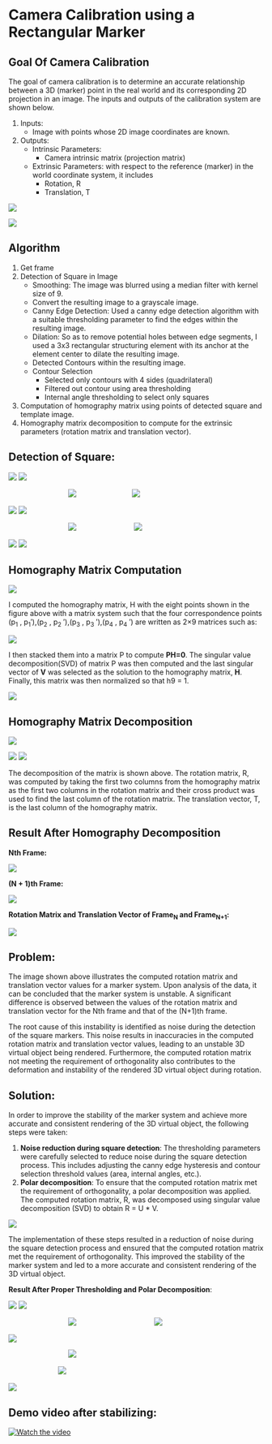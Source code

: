 # Camera Calibration using a Rectangular Marker

## Goal Of Camera Calibration

The goal of camera calibration is to determine an accurate relationship between a 3D (marker) point in the real world and its corresponding 2D projection in an image. The inputs and outputs of the calibration system are shown below.

1. Inputs:
   - Image with points whose 2D image coordinates are known.
2. Outputs:
    - Intrinsic Parameters:
      - Camera intrinsic matrix (projection matrix)
    - Extrinsic Parameters: with respect to the reference (marker) in the world coordinate system, it includes
      - Rotation, R
      - Translation, T

![](./img/Aspose.Words.07361881-0198-4a07-807b-b7da6d04e6d8.001.png)

![](./img/Aspose.Words.07361881-0198-4a07-807b-b7da6d04e6d8.002.png)

## Algorithm

1. Get frame
2. Detection of Square in Image
    - Smoothing: The image was blurred using a median filter with kernel size of 9.
    - Convert the resulting image to a grayscale image.
    - Canny Edge Detection: Used a canny edge detection algorithm with a suitable thresholding parameter to find the edges within the resulting image.
    - Dilation: So as to remove potential holes between edge segments, I used a 3x3 rectangular structuring element with its anchor at the element center to dilate the resulting image.
    - Detected Contours within the resulting image.
    - Contour Selection
      - Selected only contours with  4 sides (quadrilateral)
      - Filtered out contour using area thresholding
      - Internal angle thresholding to select only squares
3. Computation of homography matrix using points of detected square and template image.
3. Homography matrix decomposition to compute for the extrinsic parameters (rotation matrix and translation vector).

## Detection of Square:

![](./img/Aspose.Words.07361881-0198-4a07-807b-b7da6d04e6d8.003.jpeg) ![](./img/Aspose.Words.07361881-0198-4a07-807b-b7da6d04e6d8.004.jpeg)

&nbsp;&nbsp;&nbsp;&nbsp;&nbsp;&nbsp;&nbsp;&nbsp;&nbsp;&nbsp;&nbsp;&nbsp;&nbsp;&nbsp;&nbsp;&nbsp;&nbsp;&nbsp;&nbsp;&nbsp;&nbsp;&nbsp;&nbsp;&nbsp;&nbsp;&nbsp;&nbsp;&nbsp;&nbsp;&nbsp;![](./img/Aspose.Words.07361881-0198-4a07-807b-b7da6d04e6d8.005.png)&nbsp;&nbsp;&nbsp;&nbsp;&nbsp;&nbsp;&nbsp;&nbsp;&nbsp;&nbsp;&nbsp;&nbsp;&nbsp;&nbsp;&nbsp;&nbsp;&nbsp;&nbsp;&nbsp;&nbsp;&nbsp;&nbsp;&nbsp;&nbsp;&nbsp;&nbsp;&nbsp;&nbsp;![](./img/Aspose.Words.07361881-0198-4a07-807b-b7da6d04e6d8.006.png)

![](./img/Aspose.Words.07361881-0198-4a07-807b-b7da6d04e6d8.007.jpeg) ![](./img/Aspose.Words.07361881-0198-4a07-807b-b7da6d04e6d8.008.jpeg)

&nbsp;&nbsp;&nbsp;&nbsp;&nbsp;&nbsp;&nbsp;&nbsp;&nbsp;&nbsp;&nbsp;&nbsp;&nbsp;&nbsp;&nbsp;&nbsp;&nbsp;&nbsp;&nbsp;&nbsp;&nbsp;&nbsp;&nbsp;&nbsp;&nbsp;&nbsp;&nbsp;&nbsp;&nbsp;&nbsp;![](./img/Aspose.Words.07361881-0198-4a07-807b-b7da6d04e6d8.009.png) &nbsp;&nbsp;&nbsp;&nbsp;&nbsp;&nbsp;&nbsp;&nbsp;&nbsp;&nbsp;&nbsp;&nbsp;&nbsp;&nbsp;&nbsp;&nbsp;&nbsp;&nbsp;&nbsp;&nbsp;&nbsp;&nbsp;&nbsp;&nbsp;&nbsp;&nbsp;&nbsp;&nbsp;![](./img/Aspose.Words.07361881-0198-4a07-807b-b7da6d04e6d8.010.png)

![](./img/Aspose.Words.07361881-0198-4a07-807b-b7da6d04e6d8.011.png) ![](./img/Aspose.Words.07361881-0198-4a07-807b-b7da6d04e6d8.012.png)

## Homography Matrix Computation

![](./img/Aspose.Words.07361881-0198-4a07-807b-b7da6d04e6d8.013.png)

I computed the homography matrix, H with the eight points shown in the figure above with a matrix system such that the four correspondence points (p<sub>1</sub> , p<sub>1</sub>′),(p<sub>2</sub> , p<sub>2</sub> ′),(p<sub>3</sub> , p<sub>3</sub> ′),(p<sub>4</sub> , p<sub>4</sub> ′) are written as 2×9 matrices such as:

![](./img/Aspose.Words.07361881-0198-4a07-807b-b7da6d04e6d8.014.png)

I then stacked them into a matrix P to compute **PH=0**. The singular value decomposition(SVD) of matrix P was then computed and the last singular vector of **V** was selected as the solution to the homography matrix, **H**. Finally, this matrix was then normalized so that h9 = 1.

![](./img/Aspose.Words.07361881-0198-4a07-807b-b7da6d04e6d8.015.png)

## Homography Matrix Decomposition

![](./img/Aspose.Words.07361881-0198-4a07-807b-b7da6d04e6d8.017.png)

![](./img/Aspose.Words.07361881-0198-4a07-807b-b7da6d04e6d8.018.png) ![](./img/Aspose.Words.07361881-0198-4a07-807b-b7da6d04e6d8.019.png)

The decomposition of the matrix is shown above. The rotation matrix, R, was computed by taking the first two columns from the homography matrix as the first two columns in the rotation matrix and their cross product was used to find the last column of the rotation matrix. The translation vector, T, is the last column of the homography matrix.

## Result After Homography Decomposition

**Nth Frame:**

![](./img/Aspose.Words.07361881-0198-4a07-807b-b7da6d04e6d8.022.jpeg)

**(N + 1)th Frame:**

![](./img/Aspose.Words.07361881-0198-4a07-807b-b7da6d04e6d8.023.jpeg)

**Rotation Matrix and Translation Vector of Frame<sub>N</sub> and Frame<sub>N+1</sub>:**

![](./img/Aspose.Words.07361881-0198-4a07-807b-b7da6d04e6d8.024.png)


## Problem:
The image shown above illustrates the computed rotation matrix and translation vector values for a marker system. Upon analysis of the data, it can be concluded that the marker system is unstable. A significant difference is observed between the values of the rotation matrix and translation vector for the Nth frame and that of the (N+1)th frame.

The root cause of this instability is identified as noise during the detection of the square markers. This noise results in inaccuracies in the computed rotation matrix and translation vector values, leading to an unstable 3D virtual object being rendered. Furthermore, the computed rotation matrix not meeting the requirement of orthogonality also contributes to the deformation and instability of the rendered 3D virtual object during rotation.

## Solution:

In order to improve the stability of the marker system and achieve more accurate and consistent rendering of the 3D virtual object, the following steps were taken:

1. **Noise reduction during square detection**: The thresholding parameters were carefully selected to reduce noise during the square detection process. This includes adjusting the canny edge hysteresis and contour selection threshold values (area, internal angles, etc.).
1. **Polar decomposition**: To ensure that the computed rotation matrix met the requirement of orthogonality, a polar decomposition was applied. The computed rotation matrix, R, was decomposed using singular value decomposition (SVD) to obtain R = U \* V.

![](./img/Aspose.Words.07361881-0198-4a07-807b-b7da6d04e6d8.025.jpeg)

The implementation of these steps resulted in a reduction of noise during the square detection process and ensured that the computed rotation matrix met the requirement of orthogonality. This improved the stability of the marker system and led to a more accurate and consistent rendering of the 3D virtual object.

**Result After Proper Thresholding and Polar Decomposition**:

![](./img/Aspose.Words.07361881-0198-4a07-807b-b7da6d04e6d8.026.jpeg) ![](./img/Aspose.Words.07361881-0198-4a07-807b-b7da6d04e6d8.027.jpeg)

&nbsp;&nbsp;&nbsp;&nbsp;&nbsp;&nbsp;&nbsp;&nbsp;&nbsp;&nbsp;&nbsp;&nbsp;&nbsp;&nbsp;&nbsp;&nbsp;&nbsp;&nbsp;&nbsp;&nbsp;&nbsp;&nbsp;&nbsp;&nbsp;&nbsp;&nbsp;&nbsp;&nbsp;&nbsp;&nbsp;![](./img/Aspose.Words.07361881-0198-4a07-807b-b7da6d04e6d8.010.png) &nbsp;&nbsp;&nbsp;&nbsp;&nbsp;&nbsp;&nbsp;&nbsp;&nbsp;&nbsp;&nbsp;&nbsp;&nbsp;&nbsp;&nbsp;&nbsp;&nbsp;&nbsp;&nbsp;&nbsp;&nbsp;&nbsp;&nbsp;&nbsp;&nbsp;&nbsp;&nbsp;&nbsp;&nbsp;&nbsp;&nbsp;&nbsp;&nbsp;&nbsp;&nbsp;&nbsp;&nbsp;&nbsp;![](./img/Aspose.Words.07361881-0198-4a07-807b-b7da6d04e6d8.028.png)

![](./img/Aspose.Words.07361881-0198-4a07-807b-b7da6d04e6d8.029.png)

&nbsp;&nbsp;&nbsp;&nbsp;&nbsp;&nbsp;&nbsp;&nbsp;&nbsp;&nbsp;&nbsp;&nbsp;&nbsp;&nbsp;&nbsp;&nbsp;&nbsp;&nbsp;&nbsp;&nbsp;&nbsp;&nbsp;&nbsp;&nbsp;&nbsp;&nbsp;&nbsp;&nbsp;&nbsp;&nbsp;![](./img/Aspose.Words.07361881-0198-4a07-807b-b7da6d04e6d8.030.png)

&nbsp;&nbsp;&nbsp;&nbsp;&nbsp;&nbsp;&nbsp;&nbsp;&nbsp;&nbsp;&nbsp;&nbsp;&nbsp;&nbsp;&nbsp;&nbsp;&nbsp;&nbsp;&nbsp;&nbsp;&nbsp;&nbsp;&nbsp;&nbsp;&nbsp;![](./img/Aspose.Words.07361881-0198-4a07-807b-b7da6d04e6d8.031.jpeg)

![](./img/Aspose.Words.07361881-0198-4a07-807b-b7da6d04e6d8.032.png)

## Demo video after stabilizing:

[![Watch the video](./img/Aspose.Words.07361881-0198-4a07-807b-b7da6d04e6d8.029.png)](https://youtu.be/oMAx4KyZJhU)

